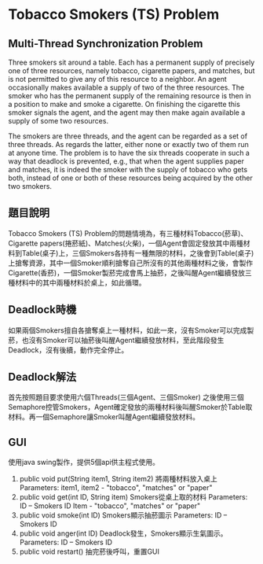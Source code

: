 # Tobacco Smokers (TS) Problem

## Multi-Thread Synchronization Problem
Three smokers sit around a table. Each has a permanent supply of precisely one of three resources, namely tobacco, cigarette papers, and matches, but is not permitted to give any of this resource to a neighbor. An agent occasionally makes available a supply of two of the three resources. The smoker who has the permanent supply of the remaining resource is then in a position to make and smoke a cigarette. On finishing the cigarette this smoker signals the agent, and the agent may then make again available a supply of some two resources.

The smokers are three threads, and the agent can be regarded as a set of three threads. As regards the latter, either none or exactly two of them run at anyone time. The problem is to have the six threads cooperate in such a way that deadlock is prevented, e.g., that when the agent supplies paper and matches, it is indeed the smoker with the supply of tobacco who gets both, instead of one or both of these resources being acquired by the other two smokers.

## 題目說明
Tobacco Smokers (TS) Problem的問題情境為，有三種材料Tobacco(菸草)、Cigarette papers(捲菸紙)、Matches(火柴)，一個Agent會固定發放其中兩種材料到Table(桌子)上，三個Smokers各持有一種無限的材料，之後會到Table(桌子)上搶奪資源，其中一個Smoker順利搶奪自己所沒有的其他兩種材料之後，會製作Cigarette(香菸)，一個Smoker製菸完成會馬上抽菸，之後叫醒Agent繼續發放三種材料中的其中兩種材料於桌上，如此循環。

## Deadlock時機
如果兩個Smokers擅自各搶奪桌上一種材料，如此一來，沒有Smoker可以完成製菸，也沒有Smoker可以抽菸後叫醒Agent繼續發放材料，至此階段發生Deadlock，沒有後續，動作完全停止。

## Deadlock解法
首先按照題目要求使用六個Threads(三個Agent、三個Smoker)
之後使用三個Semaphore控管Smokers，Agent確定發放的兩種材料後叫醒Smoker於Table取材料。再一個Semaphore讓Smoker叫醒Agent繼續發放材料。

## GUI
使用java swing製作，提供5個api供主程式使用。
1. public void put(String item1, String item2)
	將兩種材料放入桌上
	Parameters:
		item1, item2 - "tobacco", "matches" or "paper"
2. public void get(int ID, String item)
	Smokers從桌上取的材料
	Parameters:
		ID – Smokers ID
		Item - "tobacco", "matches" or "paper"
3. public void smoke(int ID)
	Smokers顯示抽菸圖示
	Parameters:
		ID – Smokers ID
4. public void anger(int ID)
	Deadlock發生，Smokers顯示生氣圖示。
Parameters:
		ID – Smokers ID
5. public void restart()
	抽完菸後呼叫，重置GUI
